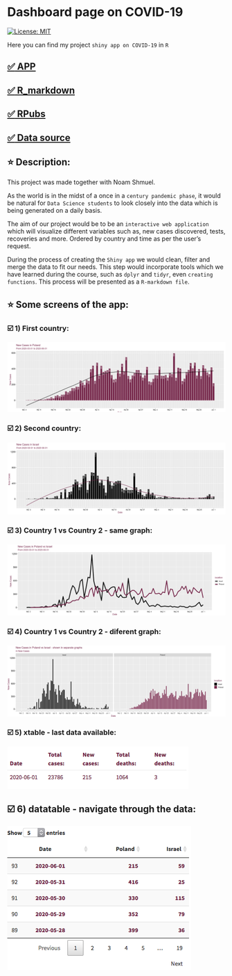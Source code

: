 # Dashboard page on COVID-19

[![License: MIT](https://img.shields.io/badge/License-MIT-yellow.svg)](https://opensource.org/licenses/MIT)

Here you can find my project `shiny app on COVID-19` in `R`

## [:white_check_mark: APP](https://lajobu.shinyapps.io/Covid-19_project/)
## [:white_check_mark: R_markdown](https://github.com/lajobu/R_shiny_Covid19/blob/master/Covid-19-Project.Rmd)
## [:white_check_mark: RPubs](https://rpubs.com/Lajobu/Covid-19_project)
## [:white_check_mark: Data source](https://github.com/owid/covid-19-data/blob/master/public/data/owid-covid-data.csv)

## :star: Description:

This project was made together with Noam Shmuel. 

As the world is in the midst of a once in a `century pandemic phase`, it would be natural for `Data Science students` to look closely into the data which is being generated on a daily basis.

The aim of our project would be to be an `interactive web application` which will visualize different variables such as, new cases discovered, tests, recoveries and more. Ordered by country and time as per the user’s request.

During the process of creating the `Shiny app` we would clean, filter and merge the data to fit our needs. This step would incorporate tools which we have learned during the course, such as `dplyr` and `tidyr`, even `creating functions`. This process will be presented as a `R-markdown file`.

## :star: Some screens of the app:

### :ballot_box_with_check: 1) First country:

![alt text](https://github.com/lajobu/R_shiny_Covid19/blob/master/plot11.png)

### :ballot_box_with_check: 2) Second country:

![alt text](https://github.com/lajobu/R_shiny_Covid19/blob/master/plot12.png)

### :ballot_box_with_check: 3) Country 1 vs Country 2 - same graph:

![alt text](https://github.com/lajobu/R_shiny_Covid19/blob/master/plot21.png)

### :ballot_box_with_check: 4) Country 1 vs Country 2 - diferent graph:

![alt text](https://github.com/lajobu/R_shiny_Covid19/blob/master/plot22.png)

### :ballot_box_with_check: 5) xtable - last data available:

![alt text](https://github.com/lajobu/R_shiny_Covid19/blob/master/t_deaths.contry1.png)

## :ballot_box_with_check: 6) datatable - navigate through the data:

![alt text](https://github.com/lajobu/R_shiny_Covid19/blob/master/filt.an.png)
